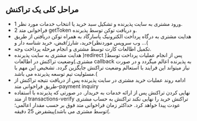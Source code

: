 ## مراحل کلی یک تراکنش

- 1 ورود مشتری به سایت پذیرنده و تشکیل سبد خرید یا انتخاب خدمات مورد نظر.
- 2 فراخوانی متد getToken و دریافت توکن توسط پذیرنده.
- هدایت مشتری به درگاه پرداخت الکترونیک پاسارگاد به همراه توکن دریافتی از طریق وب سرویس موردنظر)خرید،
شارژ/قبض، خرید شناسه دار و ...(
-  تکمیل اطالعات کارت توسط مشتری و انجام مرحله پرداخت وجه.
-  هدایت مشتری به سایت پذیرنده )redirect )پس از انجام عملیات پرداخت توسط مشتری.)وضعیت تراکنش در
اطالعات callback به پذیرنده اعالم میگردد و در صورت نیاز میتواند این فرایند با استعالم وضعیت تراکنش جایگزین
گردد. تشخیص این مهم با مسئولیت تیم توسعه پذیرنده می باشد.(
-  ادامه روند عملیات خرید مشتری در سایت پذیرنده پس از دریافت نتیجه تراکنش از طریق فراخوانی متد-payment
inquiry
-  نهایی کردن تراکنش پس از ارائه خدمات به خریدار. در صورتی که پذیرنده با استفاده از متد transactions-verify
تراکنش خرید را نهایی نکند تراکنش به حساب مشتری عودت پیدا خواهد کرد. حداکثر زمان فراخوانی متد فوق بر
حسب مقدار اعالمی؛ توسط مشتری می باشد)پیشفرض 25 دقیقه(.
